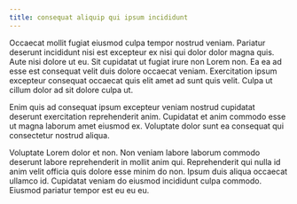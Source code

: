 ```yaml
---
title: consequat aliquip qui ipsum incididunt
---
```


Occaecat mollit fugiat eiusmod culpa tempor nostrud veniam. Pariatur deserunt incididunt nisi est excepteur ex nisi qui dolor dolor magna quis. Aute nisi dolore ut eu. Sit cupidatat ut fugiat irure non Lorem non. Ea ea ad esse est consequat velit duis dolore occaecat veniam. Exercitation ipsum excepteur consequat occaecat quis elit amet ad sunt quis velit. Culpa ut cillum dolor ad sit dolore culpa ut.

Enim quis ad consequat ipsum excepteur veniam nostrud cupidatat deserunt exercitation reprehenderit anim. Cupidatat et anim commodo esse ut magna laborum amet eiusmod ex. Voluptate dolor sunt ea consequat qui consectetur nostrud aliqua.

Voluptate Lorem dolor et non. Non veniam labore laborum commodo deserunt labore reprehenderit in mollit anim qui. Reprehenderit qui nulla id anim velit officia quis dolore esse minim do non. Ipsum duis aliqua occaecat ullamco id. Cupidatat veniam do eiusmod incididunt culpa commodo. Eiusmod pariatur tempor est eu eu eu.